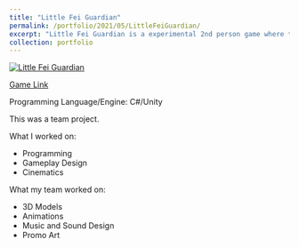```yaml
---
title: "Little Fei Guardian"
permalink: /portfolio/2021/05/LittleFeiGuardian/
excerpt: "Little Fei Guardian is a experimental 2nd person game where the player avoids the monster they see through while collecting the spirits of life that have lost their way.<br/><img src='/images/littlefeiguardian1.png'>"
collection: portfolio
---
```


[![Little Fei Guardian](https://res.cloudinary.com/marcomontalbano/image/upload/v1710174812/video_to_markdown/images/youtube--pCc4UcCeXTg-c05b58ac6eb4c4700831b2b3070cd403.jpg)](https://youtu.be/pCc4UcCeXTg "Little Fei Guardian")

[Game Link](https://redactediv.itch.io/predator-vs-prey)

Programming Language/Engine: C#/Unity

This was a team project.

What I worked on:
* Programming
* Gameplay Design
* Cinematics

What my team worked on:
* 3D Models
* Animations
* Music and Sound Design
* Promo Art